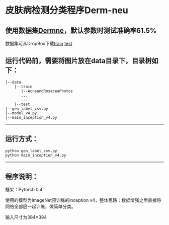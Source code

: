 # 皮肤病检测分类程序Derm-neu
使用数据集[Dermne](http://www.dermnet.com/dermatology-pictures-skin-disease-pictures)，默认参数时测试准确率61.5%
---
数据集可从DropBox下载[train](https://www.dropbox.com/s/h5yora9j0onglw6/train.zip?dl=0)  [test](https://www.dropbox.com/s/c94io61nmldcgv8/test.zip?dl=0)
## 运行代码前，需要将图片放在data目录下，目录树如下：

	|--data
		|--train
		   |--AcneandRosaceaPhotos
		   ...
		   ...
		|--test
	|--gen_label_csv.py
	|--model_v4.py
	|--main_inception_v4.py

---
## 运行方式：
	python gen_label_csv.py
	python main_inception_v4.py

---
## 程序说明：
框架：Pytorch 0.4

使用的模型为ImageNet预训练的inception v4，整体思路：数据增强之后直接将网络全部层一起训练，做简单分类。

输入尺寸为384×384


